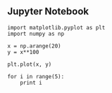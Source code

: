 ## Jupyter Notebook
```
import matplotlib.pyplot as plt
import numpy as np

x = np.arange(20)
y = x**100

plt.plot(x, y)
```

```
for i in range(5):
    print i
```
